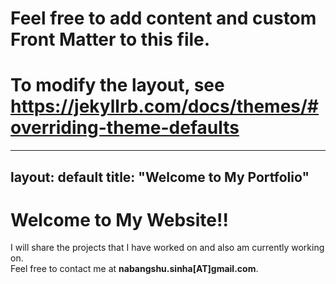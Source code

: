 
# Feel free to add content and custom Front Matter to this file.
# To modify the layout, see https://jekyllrb.com/docs/themes/#overriding-theme-defaults

---
layout: default
title: "Welcome to My Portfolio"
---
# Welcome to My Website!!

I will share the projects that I have worked on and also am currently working on.  
Feel free to contact me at **nabangshu.sinha[AT]gmail.com**.

